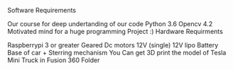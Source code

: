 Software Requirements

Our course for deep undertanding of our code
Python 3.6
Opencv 4.2
Motivated mind for a huge programming Project :)
Hardware Requirments

Raspberrypi 3 or greater
Geared Dc motors 12V (single)
12V lipo Battery
Base of car + Sterring mechanism
You Can get 3D print the model of Tesla Mini Truck in Fusion 360 Folder
